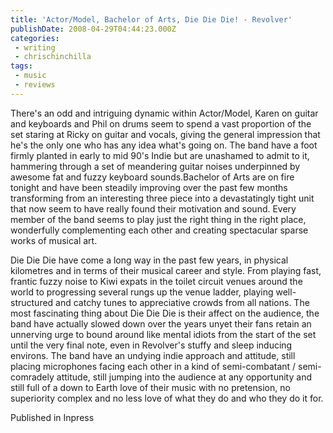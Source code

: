 ```yaml
---
title: 'Actor/Model, Bachelor of Arts, Die Die Die! - Revolver'
publishDate: 2008-04-29T04:44:23.000Z
categories:
 - writing
 - chrischinchilla
tags:
 - music 
 - reviews
---
```


There's an odd and intriguing dynamic within Actor/Model, Karen on guitar and keyboards and Phil on drums seem to spend a vast proportion of the set staring at Ricky on guitar and vocals, giving the general impression that he's the only one who has any idea what's going on. The band have a foot firmly planted in early to mid 90's Indie but are unashamed to admit to it, hammering through a set of meandering guitar noises underpinned by awesome fat and fuzzy keyboard sounds.Bachelor of Arts are on fire tonight and have been steadily improving over the past few months transforming from an interesting three piece into a devastatingly tight unit that now seem to have really found their motivation and sound. Every member of the band seems to play just the right thing in the right place, wonderfully complementing each other and creating spectacular sparse works of musical art.

Die Die Die have come a long way in the past few years, in physical kilometres and in terms of their musical career and style. From playing fast, frantic fuzzy noise to Kiwi expats in the toilet circuit venues around the world to progressing several rungs up the venue ladder, playing well-structured and catchy tunes to appreciative crowds from all nations. The most fascinating thing about Die Die Die is their affect on the audience, the band have actually slowed down over the years unyet their fans retain an unnerving urge to bound around like mental idiots from the start of the set until the very final note, even in Revolver's stuffy and sleep inducing environs. The band have an undying indie approach and attitude, still placing microphones facing each other in a kind of semi-combatant / semi-comradely attitude, still jumping into the audience at any opportunity and still full of a down to Earth love of their music with no pretension, no superiority complex and no less love of what they do and who they do it for.

Published in Inpress
